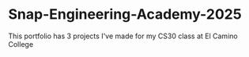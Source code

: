 # Snap-Engineering-Academy-2025
This portfolio has 3 projects I've made for my CS30 class at El Camino College 
